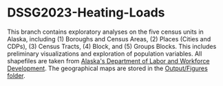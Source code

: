 # DSSG2023-Heating-Loads

This branch contains exploratory analyses on the five census units in Alaska, including (1) Boroughs and Census Areas, (2) Places (Cities and CDPs), (3) Census Tracts, (4) Block, and (5) Groups Blocks. This includes preliminary visualizations and exploration of 
population variables. All shapefiles are taken from [Alaska's Department of Labor and Workforce Development](https://live.laborstats.alaska.gov/cen/maps-gis). The geographical maps are stored in the [Output/Figures folder](https://github.com/uwescience/DSSG2023-Heating-Loads/tree/boundaries/Output/Figures). 

